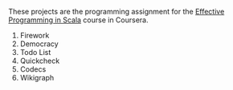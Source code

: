These projects are the programming assignment for the [Effective Programming in Scala](https://www.coursera.org/learn/effective-scala) course in Coursera.

1. Firework
2. Democracy
3. Todo List
4. Quickcheck
5. Codecs
6. Wikigraph
